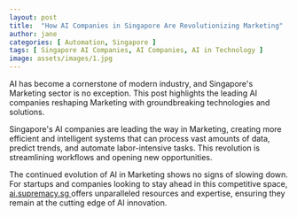 ```yaml
---
layout: post
title:  "How AI Companies in Singapore Are Revolutionizing Marketing"
author: jane
categories: [ Automation, Singapore ]
tags: [ Singapore AI Companies, AI Companies, AI in Technology ]
image: assets/images/1.jpg
---
```


AI has become a cornerstone of modern industry, and Singapore's Marketing sector is no exception. This post highlights the leading AI companies reshaping Marketing with groundbreaking technologies and solutions.

Singapore's AI companies are leading the way in Marketing, creating more efficient and intelligent systems that can process vast amounts of data, predict trends, and automate labor-intensive tasks. This revolution is streamlining workflows and opening new opportunities.

The continued evolution of AI in Marketing shows no signs of slowing down. For startups and companies looking to stay ahead in this competitive space, <a href="https://ai.supremacy.sg" target="_blank"> ai.supremacy.sg </a> offers unparalleled resources and expertise, ensuring they remain at the cutting edge of AI innovation.
